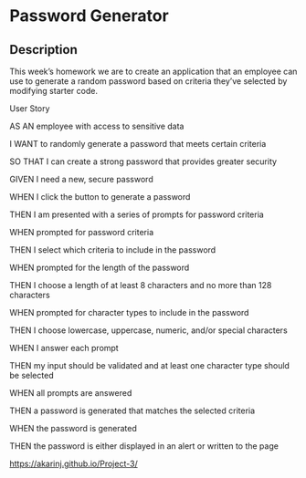 # Password Generator

## Description

This week’s homework we are to create an application that an employee can use to generate a random password based on criteria they’ve selected by modifying starter code. 

User Story

AS AN employee with access to sensitive data

I WANT to randomly generate a password that meets certain criteria

SO THAT I can create a strong password that provides greater security

GIVEN I need a new, secure password

WHEN I click the button to generate a password

THEN I am presented with a series of prompts for password criteria

WHEN prompted for password criteria

THEN I select which criteria to include in the password

WHEN prompted for the length of the password

THEN I choose a length of at least 8 characters and no more than 128 characters

WHEN prompted for character types to include in the password

THEN I choose lowercase, uppercase, numeric, and/or special characters

WHEN I answer each prompt

THEN my input should be validated and at least one character type should be selected

WHEN all prompts are answered

THEN a password is generated that matches the selected criteria

WHEN the password is generated

THEN the password is either displayed in an alert or written to the page


https://akarinj.github.io/Project-3/


